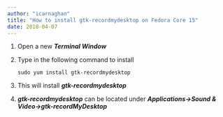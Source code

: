 ```yaml
---
author: "icarnaghan"
title: "How to install gtk-recordmydesktop on Fedora Core 15"
date: 2018-04-07
---
```


1. Open a new _**Terminal Window**_
2. Type in the following command to install
    
    ```
    sudo yum install gtk-recordmydesktop
    ```
    
3. This will install _**gtk-recordmydesktop**_
4. _**gtk-recordmydesktop**_ can be located under _**Applications->Sound & Video->gtk-recordMyDesktop**_
